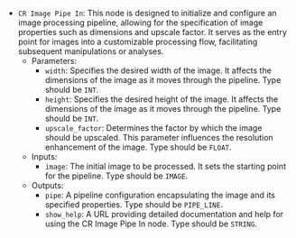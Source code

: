 - `CR Image Pipe In`: This node is designed to initialize and configure an image processing pipeline, allowing for the specification of image properties such as dimensions and upscale factor. It serves as the entry point for images into a customizable processing flow, facilitating subsequent manipulations or analyses.
    - Parameters:
        - `width`: Specifies the desired width of the image. It affects the dimensions of the image as it moves through the pipeline. Type should be `INT`.
        - `height`: Specifies the desired height of the image. It affects the dimensions of the image as it moves through the pipeline. Type should be `INT`.
        - `upscale_factor`: Determines the factor by which the image should be upscaled. This parameter influences the resolution enhancement of the image. Type should be `FLOAT`.
    - Inputs:
        - `image`: The initial image to be processed. It sets the starting point for the pipeline. Type should be `IMAGE`.
    - Outputs:
        - `pipe`: A pipeline configuration encapsulating the image and its specified properties. Type should be `PIPE_LINE`.
        - `show_help`: A URL providing detailed documentation and help for using the CR Image Pipe In node. Type should be `STRING`.
